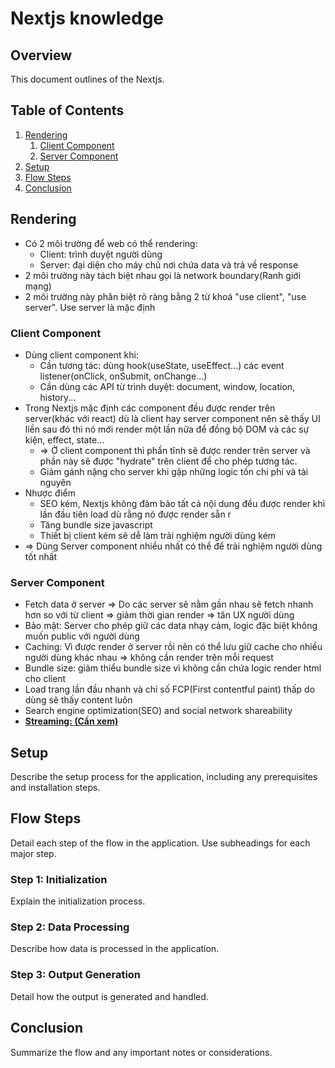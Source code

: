 # Nextjs knowledge

## Overview
This document outlines of the Nextjs.

## Table of Contents

1. [Rendering](#rendering)
    1. [Client Component](#client-component)
    2. [Server Component](#server-component)
2. [Setup](#setup)
3. [Flow Steps](#flow-steps)
4. [Conclusion](#conclusion)

## Rendering
- Có 2 môi trường để web có thể rendering:
    - Client: trình duyệt người dùng
    - Server: đại diện cho máy chủ nơi chứa data và trả về response
- 2 môi trường này tách biệt nhau gọi là network boundary(Ranh giới mạng)
- 2 môi trường này phân biệt rõ ràng bằng 2 từ khoá "use client", "use server". Use server là mặc định

### Client Component
- Dùng client component khi:
    - Cần tương tác: dùng hook(useState, useEffect...) các event listener(onClick, onSubmit, onChange...)
    - Cần dùng các API từ trình duyệt: document, window, location, history... 
- Trong Nextjs mặc định các component đều được render trên server(khác với react) dù là client hay server component nên sẽ thấy UI liền sau đó thì nó mới render một lần nữa để đồng bộ DOM và các sự kiện, effect, state...
    - => Ở client component thì phần tĩnh sẽ được render trên server và phần này sẽ được "hydrate" trên client để cho phép tương tác.
    - Giảm gánh nặng cho server khi gặp những logic tốn chi phí và tài nguyên
- Nhược điểm
    - SEO kém, Nextjs không đảm bảo tất cả nội dung đều được render khi lần đầu tiên load dù rằng nó được render sẵn r
    - Tăng bundle size javascript
    - Thiết bị client kém sẽ dễ làm trải nghiệm người dùng kém
- => Dùng Server component nhiều nhất có thể để trải nghiệm người dùng tốt nhất
### Server Component
- Fetch data ở server => Do các server sẽ nằm gần nhau sẽ fetch nhanh hơn so với từ client => giảm thời gian render => tăn UX người dùng
- Bảo mật: Server cho phép giữ các data nhạy cảm, logic đặc biệt không muốn public với người dùng
- Caching: Vì được render ở server rồi nên có thể lưu giữ cache  cho nhiều người dùng khác nhau => không cần render trên mỗi request
- Bundle size: giảm thiểu bundle size vì không cần chứa logic render html cho client
- Load trang lần đầu nhanh và chỉ số FCP(First contentful paint) thấp do dùng sẽ thấy content luôn
- Search engine optimization(SEO) and social network shareability
- <u>**Streaming: (Cần xem)**</u>







## Setup
Describe the setup process for the application, including any prerequisites and installation steps.

## Flow Steps
Detail each step of the flow in the application. Use subheadings for each major step.

### Step 1: Initialization
Explain the initialization process.

### Step 2: Data Processing
Describe how data is processed in the application.

### Step 3: Output Generation
Detail how the output is generated and handled.

## Conclusion
Summarize the flow and any important notes or considerations.
